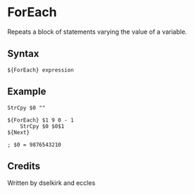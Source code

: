# ForEach

Repeats a block of statements varying the value of a variable.

## Syntax

	${ForEach} expression

## Example

	StrCpy $0 ""

	${ForEach} $1 9 0 - 1
		StrCpy $0 $0$1
	${Next}

	; $0 = 9876543210

## Credits

Written by dselkirk and eccles
